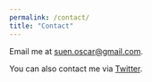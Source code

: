 ```yaml
---
permalink: /contact/
title: "Contact"
---
```


Email me at [suen.oscar@gmail.com](mailto:suen.oscar@gmail.com).

You can also contact me via [Twitter](https://twitter.com/oscarsuen).
